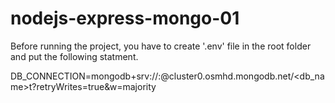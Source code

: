 # nodejs-express-mongo-01
 
Before running the project, you have to create '.env' file in the root folder and put the following statment.

DB_CONNECTION=mongodb+srv://<user>:<password>@cluster0.osmhd.mongodb.net/<db_name>t?retryWrites=true&w=majority
